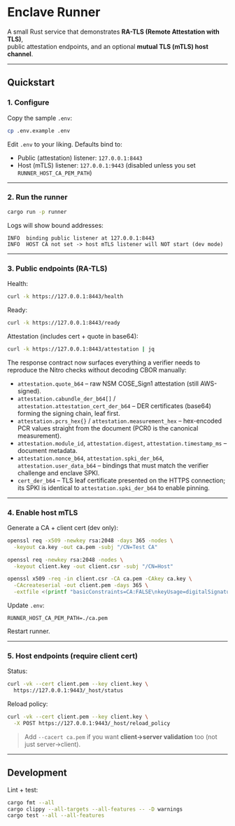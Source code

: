 # Enclave Runner

A small Rust service that demonstrates **RA-TLS (Remote Attestation with TLS)**,  
public attestation endpoints, and an optional **mutual TLS (mTLS) host channel**.

---

## Quickstart

### 1. Configure
Copy the sample `.env`:
```bash
cp .env.example .env
````

Edit `.env` to your liking. Defaults bind to:

* Public (attestation) listener: `127.0.0.1:8443`
* Host (mTLS) listener: `127.0.0.1:9443` (disabled unless you set `RUNNER_HOST_CA_PEM_PATH`)

---

### 2. Run the runner

```bash
cargo run -p runner
```

Logs will show bound addresses:

```
INFO  binding public listener at 127.0.0.1:8443
INFO  HOST CA not set -> host mTLS listener will NOT start (dev mode)
```

---

### 3. Public endpoints (RA-TLS)

Health:

```bash
curl -k https://127.0.0.1:8443/health
```

Ready:

```bash
curl -k https://127.0.0.1:8443/ready
```

Attestation (includes cert + quote in base64):

```bash
curl -k https://127.0.0.1:8443/attestation | jq
```

The response contract now surfaces everything a verifier needs to reproduce the
Nitro checks without decoding CBOR manually:

- `attestation.quote_b64` – raw NSM COSE_Sign1 attestation (still AWS-signed).
- `attestation.cabundle_der_b64[]` / `attestation.attestation_cert_der_b64` –
  DER certificates (base64) forming the signing chain, leaf first.
- `attestation.pcrs_hex{}` / `attestation.measurement_hex` – hex-encoded PCR
  values straight from the document (PCR0 is the canonical measurement).
- `attestation.module_id`, `attestation.digest`, `attestation.timestamp_ms` –
  document metadata.
- `attestation.nonce_b64`, `attestation.spki_der_b64`, `attestation.user_data_b64`
  – bindings that must match the verifier challenge and enclave SPKI.
- `cert_der_b64` – TLS leaf certificate presented on the HTTPS connection;
  its SPKI is identical to `attestation.spki_der_b64` to enable pinning.

---

### 4. Enable host mTLS

Generate a CA + client cert (dev only):

```bash
openssl req -x509 -newkey rsa:2048 -days 365 -nodes \
  -keyout ca.key -out ca.pem -subj "/CN=Test CA"

openssl req -newkey rsa:2048 -nodes \
  -keyout client.key -out client.csr -subj "/CN=Host"

openssl x509 -req -in client.csr -CA ca.pem -CAkey ca.key \
  -CAcreateserial -out client.pem -days 365 \
  -extfile <(printf "basicConstraints=CA:FALSE\nkeyUsage=digitalSignature\nextendedKeyUsage=clientAuth")
```

Update `.env`:

```dotenv
RUNNER_HOST_CA_PEM_PATH=./ca.pem
```

Restart runner.

---

### 5. Host endpoints (require client cert)

Status:

```bash
curl -vk --cert client.pem --key client.key \
  https://127.0.0.1:9443/_host/status
```

Reload policy:

```bash
curl -vk --cert client.pem --key client.key \
  -X POST https://127.0.0.1:9443/_host/reload_policy
```

> Add `--cacert ca.pem` if you want **client→server validation** too (not just server→client).

---

## Development

Lint + test:

```bash
cargo fmt --all
cargo clippy --all-targets --all-features -- -D warnings
cargo test --all --all-features
```

